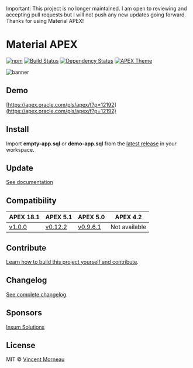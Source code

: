 Important: This project is no longer maintained. I am open to reviewing and accepting pull requests but I will not push any new updates going forward. Thanks for using Material APEX!

# Material APEX

[![npm](https://img.shields.io/npm/v/material-apex.svg)](https://www.npmjs.com/package/material-apex) [![Build Status](https://travis-ci.org/vincentmorneau/material-apex.svg?branch=master)](https://travis-ci.org/vincentmorneau/material-apex) [![Dependency Status](https://david-dm.org/vincentmorneau/material-apex.svg)](https://david-dm.org/vincentmorneau/material-apex) [![APEX Theme](https://cdn.rawgit.com/Dani3lSun/apex-github-badges/b7e95341/badges/apex-theme-badge.svg)](https://cdn.rawgit.com/Dani3lSun/apex-github-badges)

![banner](/docs/img/banner.png)

## Demo

[https://apex.oracle.com/pls/apex/f?p=12192](https://apex.oracle.com/pls/apex/f?p=12192)

## Install

Import **empty-app.sql** or **demo-app.sql** from the [latest release](https://github.com/vincentmorneau/material-apex/releases/latest) in your workspace.

## Update

[See documentation](docs/update.md)

## Compatibility

| APEX 18.1                                                                     | APEX 5.1                                                                        | APEX 5.0                                                                          | APEX 4.2      |
| ----------------------------------------------------------------------------- | ------------------------------------------------------------------------------- | --------------------------------------------------------------------------------- | ------------- |
| [v1.0.0](https://github.com/vincentmorneau/material-apex/releases/tag/v1.0.0) | [v0.12.2](https://github.com/vincentmorneau/material-apex/releases/tag/v0.12.2) | [v0.9.6.1](https://github.com/vincentmorneau/material-apex/releases/tag/v0.9.6.1) | Not available |

## Contribute

[Learn how to build this project yourself and contribute](contributing.md).

## Changelog

[See complete changelog](changelog.md).

## Sponsors

[Insum Solutions](http://insum.ca/)

## License

MIT © [Vincent Morneau](http://vmorneau.me)
